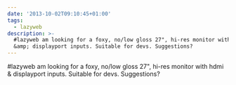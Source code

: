 ```yaml
---
date: '2013-10-02T09:10:45+01:00'
tags:
  - lazyweb
description: >-
  #lazyweb am looking for a foxy, no/low gloss 27", hi-res monitor with hdmi
  &amp; displayport inputs. Suitable for devs. Suggestions?
---
```

#lazyweb am looking for a foxy, no/low gloss 27", hi-res monitor with hdmi &amp; displayport inputs. Suitable for devs. Suggestions?
